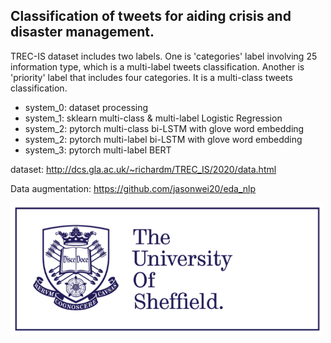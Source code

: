 
## Classification of tweets for aiding crisis and disaster management.

TREC-IS dataset includes two labels. One is 'categories' label involving 25 information type, which is a multi-label tweets classification. Another is 'priority' label that includes four categories. It is a multi-class tweets classification.

* system_0: dataset processing
* system_1: sklearn multi-class & multi-label Logistic Regression
* system_2: pytorch multi-class bi-LSTM with glove word embedding
* system_2: pytorch multi-label bi-LSTM with glove word embedding
* system_3: pytorch multi-label BERT 

dataset: http://dcs.gla.ac.uk/~richardm/TREC_IS/2020/data.html

Data augmentation: https://github.com/jasonwei20/eda_nlp

<img src="image/sheffield.png" width="500">

